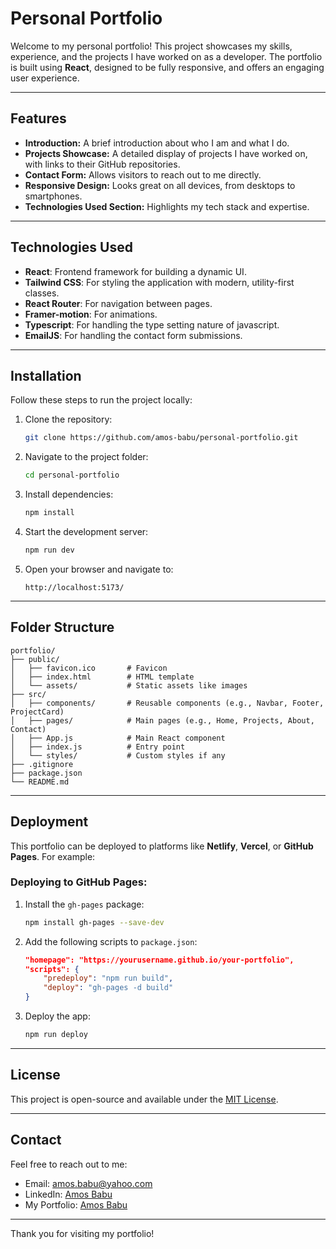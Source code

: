 # Personal Portfolio

Welcome to my personal portfolio! This project showcases my skills, experience, and the projects I have worked on as a developer. The portfolio is built using **React**, designed to be fully responsive, and offers an engaging user experience.

---

## Features

- **Introduction:** A brief introduction about who I am and what I do.
- **Projects Showcase:** A detailed display of projects I have worked on, with links to their GitHub repositories.
- **Contact Form:** Allows visitors to reach out to me directly.
- **Responsive Design:** Looks great on all devices, from desktops to smartphones.
- **Technologies Used Section:** Highlights my tech stack and expertise.

---

## Technologies Used

- **React**: Frontend framework for building a dynamic UI.
- **Tailwind CSS**: For styling the application with modern, utility-first classes.
- **React Router**: For navigation between pages.
- **Framer-motion**: For animations.
- **Typescript**: For handling the type setting nature of javascript.
- **EmailJS**: For handling the contact form submissions.

---

## Installation

Follow these steps to run the project locally:

1. Clone the repository:

   ```bash
   git clone https://github.com/amos-babu/personal-portfolio.git
   ```

2. Navigate to the project folder:

   ```bash
   cd personal-portfolio
   ```

3. Install dependencies:

   ```bash
   npm install
   ```

4. Start the development server:

   ```bash
   npm run dev
   ```

5. Open your browser and navigate to:
   ```
   http://localhost:5173/
   ```

---

## Folder Structure

```
portfolio/
├── public/
│   ├── favicon.ico       # Favicon
│   ├── index.html        # HTML template
│   └── assets/           # Static assets like images
├── src/
│   ├── components/       # Reusable components (e.g., Navbar, Footer, ProjectCard)
│   ├── pages/            # Main pages (e.g., Home, Projects, About, Contact)
│   ├── App.js            # Main React component
│   ├── index.js          # Entry point
│   └── styles/           # Custom styles if any
├── .gitignore
├── package.json
└── README.md
```

---

## Deployment

This portfolio can be deployed to platforms like **Netlify**, **Vercel**, or **GitHub Pages**. For example:

### Deploying to GitHub Pages:

1. Install the `gh-pages` package:

   ```bash
   npm install gh-pages --save-dev
   ```

2. Add the following scripts to `package.json`:

   ```json
   "homepage": "https://yourusername.github.io/your-portfolio",
   "scripts": {
       "predeploy": "npm run build",
       "deploy": "gh-pages -d build"
   }
   ```

3. Deploy the app:
   ```bash
   npm run deploy
   ```

---

## License

This project is open-source and available under the [MIT License](LICENSE).

---

## Contact

Feel free to reach out to me:

- Email: amos.babu@yahoo.com
- LinkedIn: [Amos Babu](https://www.linkedin.com/in/amos-babu-275597202/)
- My Portfolio: [Amos Babu](https://amosbabu.netlify.app)

---

Thank you for visiting my portfolio!
